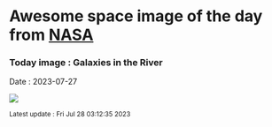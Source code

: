
# Awesome space image of the day from [NASA](https://api.nasa.gov/)

### Today image : Galaxies in the River
Date : 2023-07-27

![](https://apod.nasa.gov/apod/image/2307/noirlab2321a_ngc1532_1024.jpg)

<small>Latest update : Fri Jul 28 03:12:35 2023</small>
        